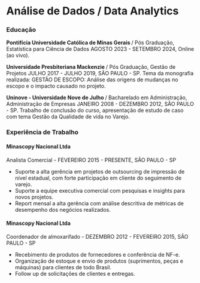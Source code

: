 # Análise de Dados / Data Analytics

### Educação
<p><b>Pontifícia Universidade Católica de Minas Gerais </b>/ Pós Graduação, Estatística para Ciência de Dados AGOSTO 2023 - SETEMBRO 2024, Online (ao vivo).
</p>

<p><b>Universidade Presbiteriana Mackenzie </b>/ Pós Graduação, Gestão de Projetos
JULHO 2017 - JULHO 2019,  SÃO PAULO - SP. Tema da monografia realizada: GESTÃO DE ESCOPO: Análise das origens de  mudanças no escopo e o impacto causado no projeto. 
</p>

<p><b>Uninove - Universidade Nove de Julho </b>/ Bacharelado em Administração, Administração de Empresas
JANEIRO 2008 - DEZEMBRO 2012,  SÃO PAULO - SP. Trabalho de conclusão do curso, apresentação de estudo de caso com tema Gestão da Qualidade de vida no Varejo.
</p>

### Experiência de Trabalho

#### Minascopy Nacional Ltda 
Analista Comercial - FEVEREIRO 2015 - PRESENTE,  SÃO PAULO - SP<p></p>
- Suporte a alta gerência em projetos de outsourcing de impressão de nível estadual, com forte participação em cliente do seguimento de varejo.
- Suporte a equipe executiva comercial com pesquisas e insights para novos projetos.
- Report mensal a alta gerência com análise descritiva de métricas de desempenho dos negócios realizados.
  
#### Minascopy Nacional Ltda
Coordenador de almoxarifado - DEZEMBRO 2012 - FEVEREIRO 2015,  SÃO PAULO - SP<p></p>
- Recebimento de produtos de fornecedores e conferência de NF-e. 
- Organização de estoque e envio de produtos (suprimentos, peças e máquinas) para clientes de todo Brasil.
- Follow up de solicitações de clientes e entregas.


